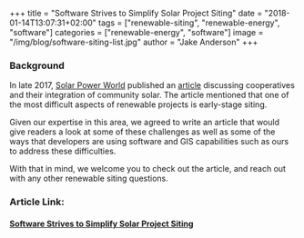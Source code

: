 +++
title = "Software Strives to Simplify Solar Project Siting"
date = "2018-01-14T13:07:31+02:00"
tags = ["renewable-siting", "renewable-energy", "software"]
categories = ["renewable-energy", "software"]
image = "/img/blog/software-siting-list.jpg"
author = "Jake Anderson"
+++

### Background

In late 2017, [Solar Power World](https://www.solarpowerworldonline.com/) published an [article](https://www.solarpowerworldonline.com/2017/11/electric-cooperatives-community-solar/) discussing cooperatives and their integration of community solar. The article mentioned that one of the most difficult aspects of renewable projects is early-stage siting.

Given our expertise in this area, we agreed to write an article that would give readers a look at some of these challenges as well as some of the ways that developers are using software and GIS capabilities such as ours to address these difficulties. 

With that in mind, we welcome you to check out the article, and reach out with any other renewable siting questions.

### Article Link:

#### [Software Strives to Simplify Solar Project Siting](https://www.solarpowerworldonline.com/2018/01/software-simplifies-solar-project-siting/)

